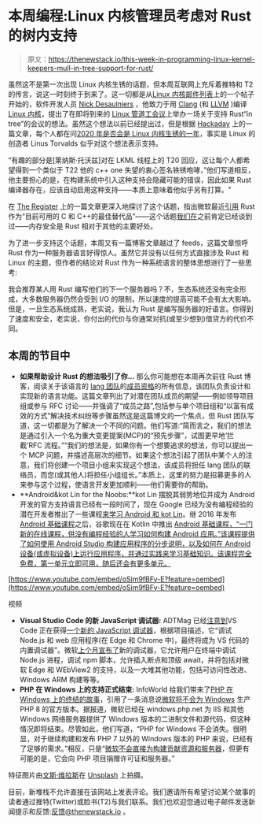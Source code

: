 # 本周编程:Linux 内核管理员考虑对 Rust 的树内支持

> 原文：<https://thenewstack.io/this-week-in-programming-linux-kernel-keepers-mull-in-tree-support-for-rust/>

虽然这不是第一次出现 Linux 内核生锈的话题，但本周互联网上充斥着推特和 T2 的传言，说这一时刻终于到来了。这一切都是从[Linux 内核邮件列表](https://lore.kernel.org/lkml/CAKwvOdmuYc8rW_H4aQG4DsJzho=F+djd68fp7mzmBp3-wY--Uw@mail.gmail.com/T/#u)上的一个帖子开始的，软件开发人员 [Nick Desaulniers](http://nickdesaulniers.github.io/about/) ，他致力于用 [Clang](https://clang.llvm.org/) (和 [LLVM](https://llvm.org/) )编译 [Linux 内核](https://www.kernel.org/)，提出了在即将到来的 [Linux 管道工会议](https://www.linuxplumbersconf.org/event/7/page/47-attend)上举办一场关于支持 Rust“in tree”的会议的想法。虽然这个想法以前已经提出过，但是根据 [Hackaday](https://hackaday.com/2020/07/15/will-2020-be-the-year-of-rust-in-the-linux-kernel/) 上的一篇文章，每个人都在问[2020 年是否会是 Linux 内核生锈的一年](https://hackaday.com/2020/07/15/will-2020-be-the-year-of-rust-in-the-linux-kernel/)，事实是 Linux 的创造者 Linus Torvalds 似乎对这个想法表示支持。

“有趣的部分是[莱纳斯·托沃兹]对在 LKML 线程上的 T20 回应，这让每个人都希望得到一个类似于 T22 他的 c++ one 失望的衷心签名铁锈咆哮，”他们写道相反，他主要担心的是，在构建系统中引入这种支持会隐藏可能的错误，因此如果 Rust 编译器存在，应该自动启用这种支持——本质上意味着他似乎另有打算。"

在 [The Register](https://www.theregister.com/2020/07/13/rust_code_in_linux_kernel/) 上的一篇文章更深入地探讨了这个话题，指出微软最近[引用](https://msrc-blog.microsoft.com/2019/07/22/why-rust-for-safe-systems-programming/) Rust 作为“目前可用的 C 和 C++的最佳替代品”——这个话题[我们在](/microsoft-rust-is-the-industrys-best-chance-at-safe-systems-programming/)之前肯定已经谈到过——内存安全是 Rust 相对于其他的主要好处。

为了进一步支持这个话题，本周又有一篇博客文章越过了 feeds，这篇文章惊呼 Rust 作为一种服务器语言好得惊人。虽然它并没有以任何方式直接涉及 Rust 和 Linux 的主题，但作者的结论对 Rust 作为一种系统语言的整体思想进行了一些思考:

我会推荐某人用 Rust 编写他们的下一个服务器吗？不，生态系统还没有完全形成，大多数服务器仍然会受到 I/O 的限制，所以速度的提高可能不会有太大影响。但是，一旦生态系统成熟，老实说，我认为 Rust 是编写服务器的好语言。你得到了速度和安全，老实说，你付出的代价与你通常对抗(或至少想到)借贷方的代价不同。

## 本周的节目中

*   **如果帮助设计 Rust 的想法吸引了你…** 那么你可能想在本周再次前往 Rust 博客，阅读关于该语言的 [lang 团队](https://www.rust-lang.org/governance/teams/lang)的[成员资格](https://blog.rust-lang.org/inside-rust/2020/07/09/lang-team-path-to-membership.html)的所有信息，该团队负责设计和实现新的语言功能。这篇文章列出了对潜在团队成员的期望——例如领导项目组或参与 RFC 讨论——并强调了“成员之路”,包括参与单个项目组和“以富有成效的方式”解决技术纠纷等步骤虽然这是这篇博文的一个焦点，但 Rust 团队写道，这一切都是为了解决一个不同的问题。他们写道:“简而言之，我们的想法是通过引入一个名为重大变更提案(MCP)的“预先步骤”，试图更早地‘拦截’RFC 流程。”“我们的想法是，如果你有一个想要追求的想法，你可以提出一个 MCP 问题，并描述高层次的细节。如果这个想法引起了团队中某个人的注意，我们将创建一个项目小组来实现这个想法，该成员将担任 lang 团队的联络员，而您(或其他人)将担任小组组长。”本质上，这里的努力是招募更多的人来参与这个过程，使语言开发更加顺利——他们需要你的帮助。
*   **Android&kot Lin for the Noobs:**kot Lin 摆脱其弱势地位并成为 Android 开发的官方支持语言已经有一段时间了，现在 Google 已经为没有编程经验的潜在开发者推出了一些课程[来学习 Android 和 kot Lin](https://feedproxy.google.com/~r/blogspot/hsDu/~3/pFFLyW6Oz5c/learn-android-and-kotlin-with-no-experience.html)。继 2016 年发布 [Android 基础课程](https://android-developers.googleblog.com/2016/06/introducing-android-basics-nanodegree.html)之后，谷歌现在在 Kotlin 中推出 [Android 基础课程，“一门新的在线课程，供没有编程经验的人学习如何构建 Android 应用。”该课程提供了如何使用 Android Studio 构建应用程序的分步说明，以及如何在 Android 设备(或虚拟设备)上运行应用程序，并通过实践来学习基础知识。该课程完全免费，第一单元立即可用，随后还会有更多单元。](https://g.co/android/basics)

[https://www.youtube.com/embed/oSim9fBFy-E?feature=oembed](https://www.youtube.com/embed/oSim9fBFy-E?feature=oembed)

视频

*   **Visual Studio Code 的新 JavaScript 调试器:** ADTMag 已经[注意到](https://adtmag.com/articles/2020/07/15/vs-code-javascript-debugger.aspx)VS Code 正在获得[一个新的 JavaScript 调试器](https://github.com/microsoft/vscode-js-debug#whats-new)，根据项目描述，它“调试 Node.js 和 web 应用程序(在 Edge 和 Chrome 中)，最终将成为 VS 代码的内置调试器”。微软[上个月宣布了](https://code.visualstudio.com/updates/v1_47)新的调试器，它允许用户在终端中调试 Node.js 进程，调试 npm 脚本，允许插入断点和顶级 await，并将包括对微软 Edge 和 WEbView2 的支持，以及一大堆其他功能，包括可访问性改进、Windows ARM 构建等等。
*   **PHP 在 Windows 上的支持正式结束:** InfoWorld 给我们带来了[PHP 在 Windows 上的终结的故事](https://www.infoworld.com/article/3566379/the-end-of-the-line-for-php-on-windows.html#tk.rss_applicationdevelopment)，引用了一条消息说[微软将不会为 Windows](https://externals.io/message/110907) 生产 PHP 8 的官方版本。据报道，微软已经在 windows.php.net 为 IIS 和其他 Windows 网络服务器提供了 Windows 版本的二进制文件和源代码，但这种情况即将结束。尽管如此，他们写道，“PHP for Windows 不会消失。很明显，对于继续构建和发布 PHP 7 以外的 Windows 版本的 PHP 来说，已经有了足够的需求。”相反，只是“[微软不会直接为构建贡献资源和服务器](https://www.reddit.com/r/PHP/comments/ho9dgq/microsoft_not_going_to_officially_support_php_8/fxgk1sc/?utm_source=share&utm_medium=web2x)，但更有可能的是，它会向 PHP 项目捐赠许可证和服务器。”

特征图片由[文斯·维拉斯](https://unsplash.com/@vinceveras?utm_source=unsplash&utm_medium=referral&utm_content=creditCopyText)在 [Unsplash](https://unsplash.com/s/photos/tree-rust?utm_source=unsplash&utm_medium=referral&utm_content=creditCopyText) 上拍摄。

目前，新堆栈不允许直接在该网站上发表评论。我们邀请所有希望讨论某个故事的读者通过推特(Twitter)或脸书(T2)与我们联系。我们也欢迎您通过电子邮件发送新闻提示和反馈:[反馈@thenewstack.io](mailto:feedback@thenewstack.io) 。

<svg xmlns:xlink="http://www.w3.org/1999/xlink" viewBox="0 0 68 31" version="1.1"><title>Group</title> <desc>Created with Sketch.</desc></svg>